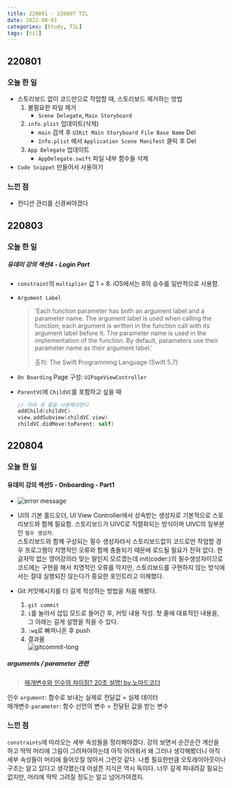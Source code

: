 ```yaml
---
title: 220801 - 220807 TIL
date: 2022-08-01
categories: [Study, TIL]
tags: [til]
---
```


## 220801

### 오늘 한 일

-   스토리보드 없이 코드만으로 작업할 때, 스토리보드 제거하는 방법
    1.   불필요한 파일 제거
         -   `Scene Delegate`, `Main Storyboard`
    2.   `info.plist` 업데이트(삭제)
         -   `main` 검색 후 `UIKit Main Storyboard File Base Name` Del
         -   `Info.plist` 에서 `Application Scene Manifest` 클릭 후 Del
    3.   `App Delegate` 업데이트
         -   `AppDelegate.swift` 파일 내부 함수들 삭제
-   `Code Snippet` 만들어서 사용하기



### 느낀 점

-   컨디션 관리를 신경써야겠다





## 220803

### 오늘 한 일

##### 유데미 강의 섹션4 - Login Part

-   `constraint`의 `multiplier` 값 1 = 8. iOS에서는 8의 승수를 일반적으로 사용함.

-   `Argument Label` 

    >   ‘Each function parameter has both an argument label and a parameter name. The argument label is used when calling the function; each argument is written in the function call with its argument label before it. The parameter name is used in the implementation of the function. By default, parameters use their parameter name as their argument label.’
    >
    >   출처: The Swift Programming Language (Swift 5.7)

-   `On Boarding` Page 구성: `UIPageViewController`

-   `ParentVC`에 `ChildVC`를 포함하고 싶을 때

    ```swift
    // 아래 세 줄을 사용해야한다
    addChild(childVC)
    view.addSubview(childVC.view)
    childVC.didMove(toParent: self)
    ```





## 220804

### 오늘 한 일

#### 유데미 강의 섹션5 - Onboarding - Part1

-   ![error message](https://user-images.githubusercontent.com/109815324/182876167-6e0aadef-b293-4bdd-a013-e95336cb17a0.png)
-   UI의 기본 홀드오더, UI View Controller에서 상속받는 생성자로 기본적으로 스토리보드와 함께 필요함. 스토리보드가 UIVC로 직렬화되는 방식이며 UIVC의 일부분인 `필수 생성자`.  
    스토리보드와 함께 구성되는 필수 생성자라서 스토리보드없이 코드로만 작업할 경우 프로그램이 치명적인 오류와 함께 충돌되기 때문에 로드될 필요가 전혀 없다. 한글자막 없는 영어강의라 맞는 말인지 모르겠는데 init(coder:)의 필수생성자이므로 코드에는 구현을 해서 치명적인 오류를 막지만, 스토리보드를 구현하지 않는 방식에서는 절대 실행되진 않는다가 중요한 포인트라고 이해했다.

-   Git 커밋메시지를 더 길게 작성하는 방법을 처음 해봤다.
    1.   `git commit`  
    2.   `i`를 눌러서 삽입 모드로 들어간 후, 커밋 내용 작성. 첫 줄에 대표적인 내용을, 그 아래는 길게 설명을 적을 수 있다.
    3.   `:wq`로 빠져나온 후 push
    4.   결과물  
         ![gitcommit-long](https://user-images.githubusercontent.com/109815324/182855076-5c1463b8-53b5-42a8-9751-77d981f0f3e7.png)



##### arguments / parameter 관련

>   [매개변수와 인수의 차이점? 20초 설명! by.노마드코더](https://youtu.be/w2BBfkZQ47I)

인수 `argument`: 함수로 보내는 실제로 전달값 = 실제 데이터  
매개변수 `parameter`: 함수 선언의 변수 = 전달된 값을 받는 변수



### 느낀 점

`constraints`에 따라오는 세부 속성들을 정리해야겠다. 강의 보면서 순간순간 계산을 하고 딱딱 머리에 그림이 그려져야하는데 아직 어려워서 왜 그러나 생각해봤더니 아직 세부 속성들이 머리에 들어오질 않아서 그런것 같다. 나름 필요한만큼 오토레이아웃이나 구조는 알고 있다고 생각했는데 어설픈 지식은 역시 독이다. 너무 깊게 파내려갈 필요는 없지만, 머리에 딱딱 그려질 정도는 알고 넘어가야겠지.
